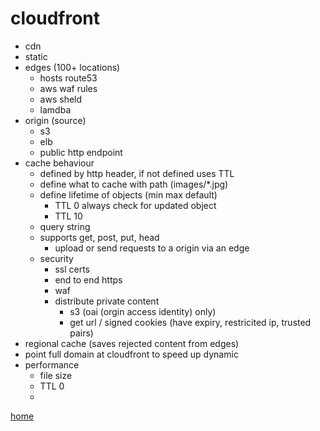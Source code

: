 # cloudfront

- cdn
- static 
- edges (100+ locations)
    - hosts route53 
    - aws waf rules
    - aws sheld
    - lamdba
- origin (source)
    - s3 
    -  elb
    - public http endpoint
- cache behaviour
    - defined by http header, if not defined uses TTL
    - define what to cache with path (images/*.jpg)
    - define lifetime of objects (min max default) 
        - TTL 0 always check for updated object
        - TTL 10 
    - query string
    - supports get, post, put, head
        - upload or send requests to a origin via an edge 
    - security
        - ssl certs
        - end to end https
        - waf
        - distribute private content
            - s3 (oai (orgin access identity) only)
            - get url / signed cookies (have expiry, restricited ip, trusted pairs)
- regional cache (saves rejected content from edges)
- point full domain at cloudfront to speed up dynamic
- performance
    - file size  
    - TTL 0
    - 
  
[home](../README.md)